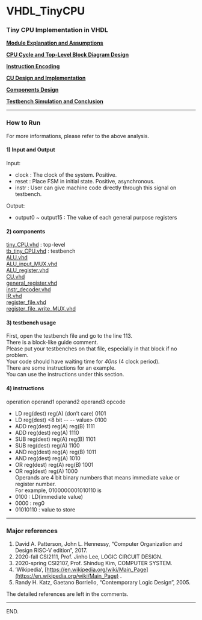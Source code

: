 # VHDL_TinyCPU

### Tiny CPU Implementation in VHDL  

[**Module Explanation and Assumptions**](Tiny%20CPU%20Analysis%205466d04ef5e74a2da7790e5a05af0138/Module%20Explanation%20and%20Assumptions%2027756dd5f7ce40df9598ab9e70e69a91.md)  

[**CPU Cycle and Top-Level Block Diagram Design**](Tiny%20CPU%20Analysis%205466d04ef5e74a2da7790e5a05af0138/CPU%20Cycle%20and%20Top-Level%20Block%20Diagram%20Design%2065b26b03db404112ae7023067a5b66c3.md)  

[**Instruction Encoding**](Tiny%20CPU%20Analysis%205466d04ef5e74a2da7790e5a05af0138/Instruction%20Encoding%20bdd1ad396eeb4982a3ccbe45d230248f.md)  

[**CU Design and Implementation**](Tiny%20CPU%20Analysis%205466d04ef5e74a2da7790e5a05af0138/CU%20Design%20and%20Implementation%205be3b75cfe1148d7915835c7d33a5713.md)  

[**Components Design**](Tiny%20CPU%20Analysis%205466d04ef5e74a2da7790e5a05af0138/Components%20Design%209e8ffb82148147ce84a4e5a60ddf1300.md)  

[**Testbench Simulation and Conclusion**](Tiny%20CPU%20Analysis%205466d04ef5e74a2da7790e5a05af0138/Testbench%20Simulation%20and%20Conclusion%20957987fb50e3484f8b83251dc5b17d47.md)  

---

### How to Run

For more informations, please refer to the above analysis.  

#### 1) Input and Output

Input:
- clock		: The clock of the system. Positive.
- reset		: Place FSM in initial state. Positive, asynchronous.
- instr		: User can give machine code directly through this signal on testbench.

Output:
- output0 ~ output15	: The value of each general purpose registers


#### 2) components
[tiny_CPU.vhd](tiny_CPU.vhd)		: top-level  
[tb_tiny_CPU.vhd](tb_tiny_CPU.vhd)		: testbench  
[ALU.vhd](ALU.vhd)  
[ALU_input_MUX.vhd](ALU_input_MUX.vhd)  
[ALU_register.vhd](ALU_register.vhd)  
[CU.vhd](CU.vhd)  
[general_register.vhd](general_register.vhd)  
[instr_decoder.vhd](instr_decoder.vhd)  
[IR.vhd](IR.vhd)  
[register_file.vhd](register_file.vhd)  
[register_file_write_MUX.vhd](register_file_write_MUX.vhd)  


#### 3) testbench usage
First, open the testbench file and go to the line 113.  
There is a block-like guide comment.  
Please put your testbenches on that file, especially in that block if no problem.  
Your code should have waiting time for *40ns* (4 clock period).  
There are some instructions for an example.  
You can use the instructions under this section.  


#### 4) instructions
operation	operand1	operand2	operand3	opcode  
- LD	reg(dest)	reg(A)	(don’t care)	0101  
- LD	reg(dest)	<8 bit --	-- value>	0100  
- ADD	reg(dest)	reg(A)	reg(B)	1111  
- ADD	reg(dest)	reg(A)	<value>	1110  
- SUB	reg(dest)	reg(A)	reg(B)	1101  
- SUB	reg(dest)	reg(A)	<value>	1100  
- AND	reg(dest)	reg(A)	reg(B)	1011  
- AND	reg(dest)	reg(A)	<value>	1010  
- OR	reg(dest)	reg(A)	reg(B)	1001  
- OR	reg(dest)	reg(A)	<value>	1000  
Operands are 4 bit binary numbers that means immediate value or register number.  
For example, 0100000001010110 is  
- 0100	: LD(immediate value)
- 0000	: reg0
- 01010110	: value to store

---

### Major references

1. David A. Patterson, John L. Hennessy, “Computer Organization and Design RISC-V edition”, 2017.
2. 2020-fall CSI2111, Prof. Jinho Lee, LOGIC CIRCUIT DESIGN.
3. 2020-spring CSI2107, Prof. Shindug Kim, COMPUTER SYSTEM.
4. ‘Wikipedia’, [https://en.wikipedia.org/wiki/Main_Page](https://en.wikipedia.org/wiki/Main_Page) .
5. Randy H. Katz, Gaetano Borriello, “Contemporary Logic Design”, 2005.

The detailed references are left in the comments.

---

END.  
